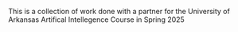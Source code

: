 This is a collection of work done with a partner for the University of Arkansas Artifical Intellegence Course in Spring 2025
